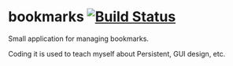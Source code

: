 bookmarks [![Build Status](https://travis-ci.org/mihaimaruseac/book-of-marks.png)](https://travis-ci.org/mihaimaruseac/book-of-marks)
=========

Small application for managing bookmarks.

Coding it is used to teach myself about Persistent, GUI design, etc.
